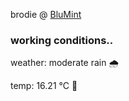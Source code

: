 brodie @ [BluMint](https://www.linkedin.com/company/blumint-io/)

<!--weather_start-->
### working conditions..

weather: moderate rain 🌧️

temp: 16.21 °C 👕

<!--weather_end-->
